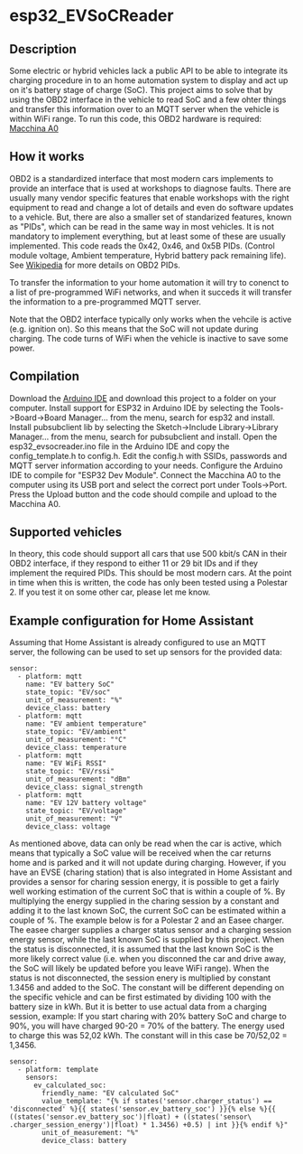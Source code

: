 # esp32_EVSoCReader

## Description
Some electric or hybrid vehicles lack a public API to be able to integrate its charging procedure in to an home automation system to display and act up on it's battery stage of charge (SoC).
This project aims to solve that by using the OBD2 interface in the vehicle to read SoC and a few ohter things and transfer this information over to an MQTT server when the vehicle is within WiFi range.
To run this code, this OBD2 hardware is required: [Macchina A0](https://www.macchina.cc/catalog/a0-boards/a0-under-dash)

## How it works
OBD2 is a standardized interface that most modern cars implements to provide an interface that is used at workshops to diagnose faults.
There are usually many vendor specific features that enable workshops with the right equipment to read and change a lot of details and even do software updates to a vehicle.
But, there are also a smaller set of standarized features, known as "PIDs", which can be read in the same way in most vehicles.
It is not mandatory to implement everything, but at least some of these are usually implemented.
This code reads the 0x42, 0x46, and 0x5B PIDs. (Control module voltage, Ambient temperature, Hybrid battery pack remaining life). See [Wikipedia](https://en.wikipedia.org/wiki/OBD-II_PIDs) for more details on OBD2 PIDs.

To transfer the information to your home automation it will try to conenct to a list of pre-programmed WiFi networks, and when it succeds it will transfer the information to a pre-programmed MQTT server.

Note that the OBD2 interface typically only works when the vehcile is active (e.g. ignition on). So this means that the SoC will not update during charging.
The code turns of WiFi when the vehicle is inactive to save some power.

## Compilation
Download the [Arduino IDE](https://www.arduino.cc/en/software) and download this project to a folder on your computer.
Install support for ESP32 in Arduino IDE by selecting the Tools->Board->Board Manager... from the menu, search for esp32 and install.
Install pubsubclient lib by selecting the Sketch->Include Library->Library Manager... from the menu, search for pubsubclient and install.
Open the esp32_evsocreader.ino file in the Arduino IDE and copy the config_template.h to config.h.
Edit the config.h with SSIDs, passwords and MQTT server information according to your needs.
Configure the Arduino IDE to compile for "ESP32 Dev Module".
Connect the Macchina A0 to the computer using its USB port and select the correct port under Tools->Port.
Press the Upload button and the code should compile and upload to the Macchina A0.

## Supported vehicles
In theory, this code should support all cars that use 500 kbit/s CAN in their OBD2 interface, if they respond to either 11 or 29 bit IDs and if they implement the required PIDs.
This should be most modern cars.
At the point in time when this is written, the code has only been tested using a Polestar 2.
If you test it on some other car, please let me know.

## Example configuration for Home Assistant

Assuming that Home Assistant is already configured to use an MQTT server, the following can be used to set up sensors for the provided data:
```
sensor:
  - platform: mqtt
    name: "EV battery SoC"
    state_topic: "EV/soc"
    unit_of_measurement: "%"
    device_class: battery
  - platform: mqtt
    name: "EV ambient temperature"
    state_topic: "EV/ambient"
    unit_of_measurement: "°C"
    device_class: temperature
  - platform: mqtt
    name: "EV WiFi RSSI"
    state_topic: "EV/rssi"
    unit_of_measurement: "dBm"
    device_class: signal_strength
  - platform: mqtt
    name: "EV 12V battery voltage"
    state_topic: "EV/voltage"
    unit_of_measurement: "V"
    device_class: voltage
```

As mentioned above, data can only be read when the car is active, which means that typically a SoC value will be received when the car returns home and is parked and it will not update during charging.
However, if you have an EVSE (charing station) that is also integrated in Home Assistant and provides a sensor for charing session energy, it is possible to get a fairly well working estimation of the current SoC that is within a couple of %.
By multiplying the energy supplied in the charing session by a constant and adding it to the last known SoC, the current SoC can be estimated within a couple of %.
The example below is for a Polestar 2 and an Easee charger.
The easee charger supplies a charger status sensor and a charging session energy sensor, while the last known SoC is supplied by this project.
When the status is disconnected, it is assumed that the last known SoC is the more likely correct value (i.e. when you disconned the car and drive away, the SoC will likely be updated before you leave WiFi range).
When the status is not disconnected, the session enery is multiplied by constant 1.3456 and added to the SoC.
The constant will be different depending on the specific vehicle and can be first estimated by dividing 100 with the battery size in kWh.
But it is better to use actual data from a charging session, example:
If you start charing with 20% battery SoC and charge to 90%, you will have charged 90-20 = 70% of the battery.
The energy used to charge this was 52,02 kWh.
The constant will in this case be 70/52,02 = 1,3456.

```
sensor:
  - platform: template
    sensors:
      ev_calculated_soc:
        friendly_name: "EV calculated SoC"
        value_template: "{% if states('sensor.charger_status') == 'disconnected' %}{{ states('sensor.ev_battery_soc') }}{% else %}{{ ((states('sensor.ev_battery_soc')|float) + ((states('sensor\
.charger_session_energy')|float) * 1.3456) +0.5) | int }}{% endif %}"
        unit_of_measurement: "%"
        device_class: battery
```
